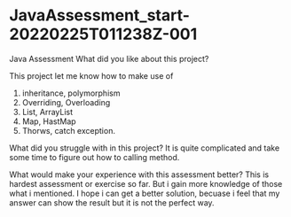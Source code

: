 # JavaAssessment_start-20220225T011238Z-001
Java Assessment
What did you like about this project?

This project let me know how to make use of
1. inheritance, polymorphism
2. Overriding, Overloading
3. List, ArrayList
4. Map, HastMap
5. Thorws, catch exception. 

What did you struggle with in this project?
It is quite complicated and take some time to figure out how to calling method.

What would make your experience with this assessment better?
This is hardest assessment or exercise so far. But i gain more knowledge of those what i mentioned. 
I hope i can get a better solution, becuase i feel that my answer can show the result but it is not the perfect way.
